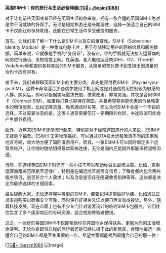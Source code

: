 **英国SIM卡：你的旅行与生活必备神器[[TG💪+ @esim1088](https://t.me/s/esim1088)]**

对于计划前往英国或者已经在英国生活的你来说，拥有一张合适的英国SIM卡绝对是你不可或缺的好帮手。无论是短期旅游还是长期居住，选择一张适合自己的SIM卡不仅能让你保持联络，还能在日常生活中享受便捷的服务。

首先，让我们来了解一下什么是SIM卡以及它的重要性。SIM卡（Subscriber Identity Module）是一种集成电路卡片，用于存储移动用户的网络信息和服务数据。简单来说，它就像是手机的“身份证”，没有它，你的手机就无法接入运营商的网络进行通话、发短信或上网。在英国，各大电信运营商如EE、O2、Three和Vodafone等都提供各种类型的SIM卡服务，从简单的预付费卡到支持无限流量的合约卡应有尽有。

接下来，我们来聊聊英国SIM卡的主要分类。首先是预付费SIM卡（Pay-as-you-go SIM），这种卡非常适合那些偶尔使用手机上网或是对通信费用控制较为敏感的人群。购买后，你可以根据实际需求充值，按需使用，非常灵活。其次是合同SIM卡（Contract SIM），如果你打算长期待在英国，并且希望获得更优惠的价格和更多的增值服务，比如无限流量、免费通话时长等，那么合同SIM卡会是一个不错的选择。不过需要注意的是，这类卡通常需要签订一定期限的合同，中途取消可能会产生额外费用。

此外，近年来ESIM卡逐渐流行起来，特别是对于经常跨国旅行的人来说，ESIM卡无疑是个福音。ESIM卡无需物理插拔，可以通过OTA技术远程激活不同的国家和地区号码，极大地方便了国际漫游用户。而且，一张ESIM卡可以同时绑定多个运营商账户，让你随时随地切换最优网络连接，无论是国内还是国外都能保持流畅沟通。

当然，在选择英国SIM卡时还有一些小技巧可以帮助你做出最佳决策。比如，查看运营商覆盖范围是否足够广，特别是在偏远地区是否有信号；了解套餐内包含哪些服务项目，是否符合个人需求；以及注意是否存在隐藏收费陷阱等等。这些都是决定你最终选择的关键因素。

最后提醒大家，无论选择哪种类型的SIM卡，都要记得提前做好功课，比如通过正规渠道购买以确保安全可靠，同时保存好相关凭证以便日后查询或投诉。另外，随着科技发展，现在市面上也有不少专门针对游客设计的临时SIM卡包服务，它们往往包含了多个国家地区的号码资源，适合短期停留者使用。

总之，一张好的英国SIM卡不仅能帮助你在异国他乡保持联系，更能为你的生活增添便利。无论你是即将启程的旅行者还是已经扎根于此的新居民，合理地挑选一款适合自己的SIM卡都是至关重要的一步。希望大家都能找到最适合自己的那一款！

[[TG💪+ @esim1088](https://t.me/s/esim1088) ![Image](https://i.postimg.cc/4NQfJmqS/Snipaste-2025-05-13-00-14-12.png)]